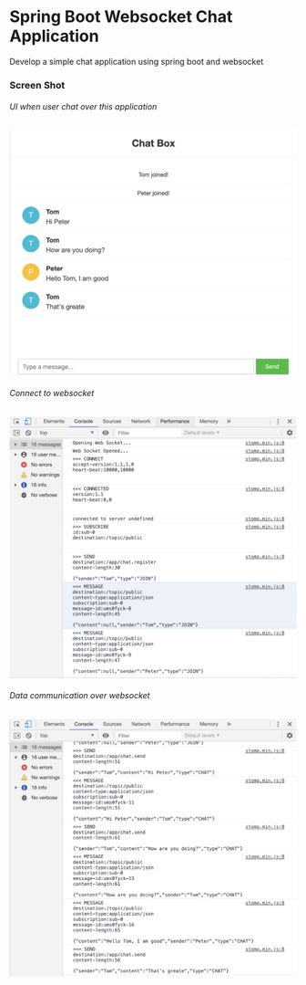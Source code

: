 # Spring Boot Websocket Chat Application
Develop a simple chat application using spring boot and websocket
 
 ### Screen Shot
###### UI when user chat over this application
![image](https://github.com/ckyyyy/spring-boot-websocket-chat-app/blob/master/image/user_interaction.png)

###### Connect to websocket
![image](https://github.com/ckyyyy/spring-boot-websocket-chat-app/blob/master/image/open_websocket.png)

###### Data communication over websocket
![image](https://github.com/ckyyyy/spring-boot-websocket-chat-app/blob/master/image/data_over_websocket.png)